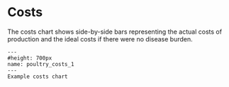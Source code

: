 # Costs

The costs chart shows side-by-side bars representing the actual costs of production and the ideal costs if there were no disease burden.

```{figure} ../Images/poultry_costs_1.png
---
#height: 700px
name: poultry_costs_1
---
Example costs chart
```
